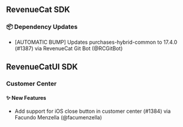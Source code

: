 ## RevenueCat SDK
### 📦 Dependency Updates
* [AUTOMATIC BUMP] Updates purchases-hybrid-common to 17.4.0 (#1387) via RevenueCat Git Bot (@RCGitBot)

## RevenueCatUI SDK
### Customer Center
#### ✨ New Features
* Add support for iOS close button in customer center (#1384) via Facundo Menzella (@facumenzella)
